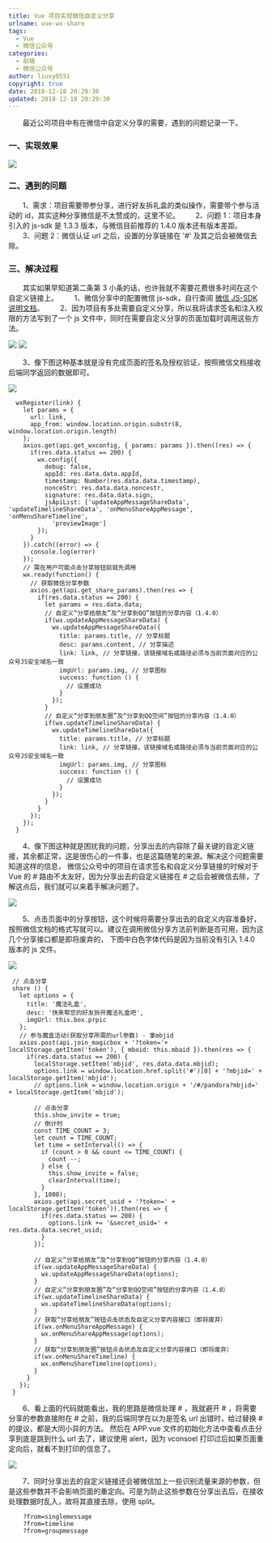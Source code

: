 ```yaml
---
title: Vue 项目实现微信自定义分享
urlname: vue-wx-share
tags:
  - Vue
  - 微信公众号
categories:
  - 前端
  - 微信公众号
author: liuxy0551
copyright: true
date: 2018-12-18 20:29:30
updated: 2018-12-18 20:29:30
---
```



&emsp;&emsp;最近公司项目中有在微信中自定义分享的需要，遇到的问题记录一下。
<!--more-->


### 一、实现效果

![](https://images-hosting.liuxianyu.cn/posts/vue-wx-share/3.png)


### 二、遇到的问题
 
&emsp;&emsp;1、需求：项目需要带参分享，进行好友拆礼盒的类似操作，需要带个参与活动的 id，其实这种分享微信是不太赞成的，这里不论。
　　2、问题 1：项目本身引入的 js-sdk 是 1.3.3 版本，与微信目前推荐的 1.4.0 版本还有版本差距。
　　3、问题 2：微信认证 url 之后，设置的分享链接在 '#' 及其之后会被微信去除。


### 三、解决过程

&emsp;&emsp;其实如果早知道第二条第 3 小条的话，也许我就不需要花费很多时间在这个自定义链接上。
　　1、微信分享中的配置微信 js-sdk，自行查阅 [微信 JS-SDK 说明文档](https://mp.weixin.qq.com/wiki?t=resource/res_main&id=mp1421141115)。
　　2、因为项目有多处需要自定义分享，所以我将请求签名和注入权限的方法写到了一个 js 文件中，同时在需要自定义分享的页面加载时调用这些方法。

![](https://images-hosting.liuxianyu.cn/posts/vue-wx-share/4.png)
![](https://images-hosting.liuxianyu.cn/posts/vue-wx-share/5.png)

　　3、像下图这种基本就是没有完成页面的签名及授权验证，按照微信文档接收后端同学返回的数据即可。

![](https://images-hosting.liuxianyu.cn/posts/vue-wx-share/1.png)
```
  wxRegister(link) {
    let params = {
      url: link,
      app_from: window.location.origin.substr(8, window.location.origin.length)
    };
    axios.get(api.get_wxconfig, { params: params }).then((res) => {
      if(res.data.status == 200) {
        wx.config({
          debug: false,
          appId: res.data.data.appId,
          timestamp: Number(res.data.data.timestamp),
          nonceStr: res.data.data.noncestr,
          signature: res.data.data.sign,
          jsApiList: ['updateAppMessageShareData', 'updateTimelineShareData', 'onMenuShareAppMessage', 'onMenuShareTimeline',
            'previewImage']
        });
      }
    }).catch((error) => {
      console.log(error)
    });
    // 需在用户可能点击分享按钮前就先调用
    wx.ready(function() {
      // 获取微信分享参数
      axios.get(api.get_share_params).then(res => {
        if(res.data.status == 200) {
          let params = res.data.data;
          // 自定义“分享给朋友”及“分享到QQ”按钮的分享内容（1.4.0）
          if(wx.updateAppMessageShareData) {
            wx.updateAppMessageShareData({
              title: params.title, // 分享标题
              desc: params.content, // 分享描述
              link: link, // 分享链接，该链接域名或路径必须与当前页面对应的公众号JS安全域名一致
              imgUrl: params.img, // 分享图标
              success: function () {
                // 设置成功
              }
            });
          }
          // 自定义“分享到朋友圈”及“分享到QQ空间”按钮的分享内容（1.4.0）
          if(wx.updateTimelineShareData) {
            wx.updateTimelineShareData({
              title: params.title, // 分享标题
              link: link, // 分享链接，该链接域名或路径必须与当前页面对应的公众号JS安全域名一致
              imgUrl: params.img, // 分享图标
              success: function () {
                // 设置成功
              }
            });
          }
        }
      });
    });
  }
```

　　4、像下图这种就是困扰我的问题，分享出去的内容除了最关键的自定义链接，其余都正常，这是很伤心的一件事，也是这篇随笔的来源。解决这个问题需要知道这样的信息，
微信公众号中的项目在请求签名和自定义分享链接的时候对于 Vue 的 # 路由不太友好，因为分享出去的自定义链接在 # 之后会被微信去除，了解这点后，我们就可以来着手解决问题了。

![](https://images-hosting.liuxianyu.cn/posts/vue-wx-share/2.png)
<br>

　　5、点击页面中的分享按钮，这个时候将需要分享出去的自定义内容准备好，按照微信文档的格式写就可以。建议在调用微信分享方法前判断是否可用，因为这几个分享接口都是即将废弃的，
下图中白色字体代码是因为当前没有引入 1.4.0 版本的 js 文件。

![](https://images-hosting.liuxianyu.cn/posts/vue-wx-share/6.png)
```
 // 点击分享
 share () {
   let options = {
     title: '魔法礼盒',
     desc: '快来帮您的好友拆开魔法礼盒吧',
     imgUrl: this.box.prpic
   };
   // 参与魔盒活动(获取分享所需的url参数) - 拿mbjid
   axios.post(api.join_magicbox + '?token='+ localStorage.getItem('token'), { mbaid: this.mbaid }).then(res => {
     if(res.data.status == 200) {
       localStorage.setItem('mbjid', res.data.data.mbjid);
       options.link = window.location.href.split('#')[0] + '?mbjid=' + localStorage.getItem('mbjid');
       // options.link = window.location.origin + '/#/pandora?mbjid=' + localStorage.getItem('mbjid');

       // 点击分享
       this.show_invite = true;
       // 倒计时
       const TIME_COUNT = 3;
       let count = TIME_COUNT;
       let time = setInterval(() => {
         if (count > 0 && count <= TIME_COUNT) {
           count --;
         } else {
           this.show_invite = false;
           clearInterval(time);
         }
       }, 1000);
       axios.get(api.secret_usid + '?token=' + localStorage.getItem('token')).then(res => {
         if(res.data.status == 200) {
           options.link += '&secret_usid=' + res.data.data.secret_usid;
         }
       });

       // 自定义“分享给朋友”及“分享到QQ”按钮的分享内容（1.4.0）
       if(wx.updateAppMessageShareData) {
         wx.updateAppMessageShareData(options);
       }
       // 自定义“分享到朋友圈”及“分享到QQ空间”按钮的分享内容（1.4.0）
       if(wx.updateTimelineShareData) {
         wx.updateTimelineShareData(options);
       }
       // 获取“分享给朋友”按钮点击状态及自定义分享内容接口（即将废弃）
       if(wx.onMenuShareAppMessage) {
         wx.onMenuShareAppMessage(options);
       }
       // 获取“分享到朋友圈”按钮点击状态及自定义分享内容接口（即将废弃）
       if(wx.onMenuShareTimeline) {
         wx.onMenuShareTimeline(options);
       }
     }
   });
 }
```

　　6、看上面的代码就能看出，我的思路是微信处理 # ，我就避开 # ，将需要分享的参数直接附在 # 之前，我的后端同学在以为是签名 url 出错时，给过替换 # 的提议，都是大同小异的方法。
然后在 APP.vue 文件的初始化方法中查看点击分享到底是跳到什么 url 去了，建议使用 alert，因为 vconsoel 打印过后如果页面重定向后，就看不到打印的信息了。

![](https://images-hosting.liuxianyu.cn/posts/vue-wx-share/7.png)

　　7、同时分享出去的自定义链接还会被微信加上一些识别流量来源的参数，但是这些参数并不会影响页面的重定向。可是为防止这些参数在分享出去后，在接收处理数据时乱入，故将其直接去除，使用 split。

```
    ?from=singlemessage
    ?from=timeline
    ?from=groupmessage
```
